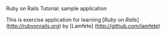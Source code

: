 Ruby on Rails Tutorial: sample application

This is exercise application 
for learning [*Ruby on Rails*] (http://rubyonrails.org)
by [Lamfete] (http://github.com/lamfete)
